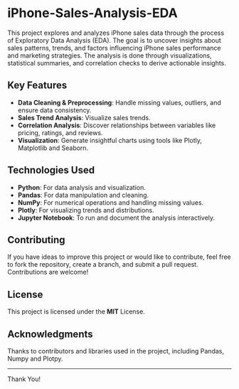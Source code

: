 # iPhone-Sales-Analysis-EDA
This project explores and analyzes iPhone sales data through the process of Exploratory Data Analysis (EDA). The goal is to uncover insights about sales patterns, trends, and factors influencing iPhone sales performance and marketing strategies. The analysis is done through visualizations, statistical summaries, and correlation checks to derive actionable insights.

## Key Features
- **Data Cleaning & Preprocessing**: Handle missing values, outliers, and ensure data consistency.
- **Sales Trend Analysis**: Visualize sales trends.
- **Correlation Analysis**: Discover relationships between variables like pricing, ratings, and reviews.
- **Visualization**: Generate insightful charts using tools like Plotly, Matplotlib and Seaborn.

## Technologies Used
- **Python**: For data analysis and visualization.
- **Pandas**: For data manipulation and cleaning.
- **NumPy**: For numerical operations and handling missing values.
- **Plotly**: For visualizing trends and distributions.
- **Jupyter Notebook**: To run and document the analysis interactively.

## Contributing
If you have ideas to improve this project or would like to contribute, feel free to fork the repository, create a branch, and submit a pull request. Contributions are welcome!

## License
This project is licensed under the **MIT** License.

## Acknowledgments
Thanks to contributors and libraries used in the project, including Pandas, Numpy and Plotpy.

----------
Thank You!
